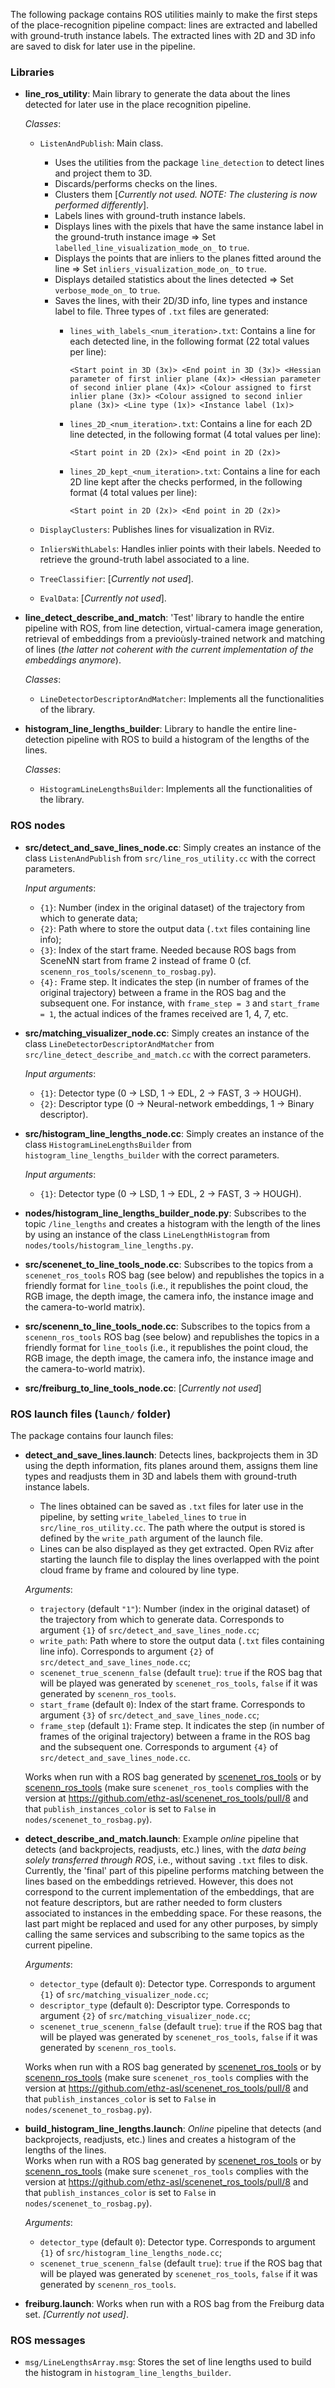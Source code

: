 The following package contains ROS utilities mainly to make the first steps of the place-recognition pipeline compact: lines are extracted and labelled with ground-truth instance labels. The extracted lines with 2D and 3D info are saved to disk for later use in the pipeline.

### Libraries

* **line_ros_utility**: Main library to generate the data about the lines detected for later use in the place recognition pipeline.

  _Classes_:
  - `ListenAndPublish`: Main class.
    - Uses the utilities from the package `line_detection` to detect lines and project them to 3D.
    - Discards/performs checks on the lines.
    - Clusters them [_Currently not used. NOTE: The clustering is now performed differently_].
    - Labels lines with ground-truth instance labels.
    - Displays lines with the pixels that have the same instance label in the ground-truth instance image => Set `labelled_line_visualization_mode_on_` to `true`.
    - Displays the points that are inliers to the planes fitted around the line =>
    Set `inliers_visualization_mode_on_` to `true`.
    - Displays detailed statistics about the lines detected => Set `verbose_mode_on_` to `true`.
    - Saves the lines, with their 2D/3D info, line types and instance label to file. Three types of `.txt` files are generated:
      - `lines_with_labels_<num_iteration>.txt`: Contains a line for each detected line, in the following format (22 total values per line):

        `<Start point in 3D (3x)> <End point in 3D (3x)> <Hessian parameter of first inlier plane (4x)> <Hessian parameter of second inlier plane (4x)> <Colour assigned to first inlier plane (3x)> <Colour assigned to second inlier plane (3x)> <Line type (1x)> <Instance label (1x)>`

      - `lines_2D_<num_iteration>.txt`: Contains a line for each 2D line detected, in the following format (4 total values per line):

        `<Start point in 2D (2x)> <End point in 2D (2x)>`

      - `lines_2D_kept_<num_iteration>.txt`: Contains a line for each 2D line kept after the checks performed, in the following format (4 total values per line):

        `<Start point in 2D (2x)> <End point in 2D (2x)>`

  - `DisplayClusters`: Publishes lines for visualization in RViz.

  - `InliersWithLabels`: Handles inlier points with their labels. Needed to retrieve the ground-truth label associated to a line.

  - `TreeClassifier`: [_Currently not used_].

  - `EvalData`: [_Currently not used_].

* **line_detect_describe_and_match**: 'Test' library to handle the entire pipeline with ROS, from line detection, virtual-camera image generation, retrieval of embeddings from a previoùsly-trained network and matching of lines (_the latter not coherent with the current implementation of the embeddings anymore_).

  _Classes_:
  - `LineDetectorDescriptorAndMatcher`: Implements all the functionalities of the library.


* **histogram_line_lengths_builder**: Library to handle the entire line-detection pipeline with ROS to build a histogram of the lengths of the lines.

  _Classes_:
  - `HistogramLineLengthsBuilder`: Implements all the functionalities of the library.



### ROS nodes
* **src/detect\_and\_save\_lines\_node.cc**: Simply creates an instance of the class `ListenAndPublish` from `src/line_ros_utility.cc` with the correct parameters.

  _Input arguments_:
  - `{1}`: Number (index in the original dataset) of the trajectory from which to generate data;
  - `{2}`: Path where to store the output data (`.txt` files containing line info);
  - `{3}`: Index of the start frame. Needed because ROS bags from SceneNN start from frame 2 instead of frame 0 (cf. `scenenn_ros_tools/scenenn_to_rosbag.py`).
  - `{4}:` Frame step. It indicates the step (in number of frames of the original trajectory) between a frame in the ROS bag and the subsequent one. For instance, with `frame_step = 3` and `start_frame = 1`, the actual indices of the frames received are 1, 4, 7, etc.


* **src/matching_visualizer_node.cc**: Simply creates an instance of the class `LineDetectorDescriptorAndMatcher` from `src/line_detect_describe_and_match.cc` with the correct parameters.

  _Input arguments_:
  - `{1}`: Detector type (0 -> LSD, 1 -> EDL, 2 -> FAST, 3 -> HOUGH).
  - `{2}`: Descriptor type (0 -> Neural-network embeddings, 1 -> Binary descriptor).


* **src/histogram_line_lengths_node.cc**: Simply creates an instance of the class `HistogramLineLengthsBuilder` from `histogram_line_lengths_builder` with the correct parameters.

  _Input arguments_:
  - `{1}`: Detector type (0 -> LSD, 1 -> EDL, 2 -> FAST, 3 -> HOUGH).


* **nodes/histogram_line_lengths_builder_node.py**: Subscribes to the topic `/line_lengths` and creates a histogram with the length of the lines by using an instance of the class `LineLengthHistogram` from `nodes/tools/histogram_line_lengths.py`.

* **src/scenenet_to_line_tools_node.cc**: Subscribes to the topics from a `scenenet_ros_tools` ROS bag (see below) and republishes the topics in a friendly format for `line_tools` (i.e., it republishes the point cloud, the RGB image, the depth image, the camera info, the instance image and the camera-to-world matrix).

* **src/scenenn_to_line_tools_node.cc**: Subscribes to the topics from a `scenenn_ros_tools` ROS bag (see below) and republishes the topics in a friendly format for `line_tools` (i.e., it republishes the point cloud, the RGB image, the depth image, the camera info, the instance image and the camera-to-world matrix).


* **src/freiburg_to_line_tools_node.cc**: [_Currently not used_]


### ROS launch files (`launch/` folder)
The package contains four launch files:
* **detect\_and\_save\_lines.launch**: Detects lines,  backprojects them in 3D using the depth information, fits planes around them, assigns them line types and readjusts them in 3D and labels them with ground-truth instance labels.
  - The lines obtained can be saved as `.txt` files for later use in the pipeline, by setting `write_labeled_lines` to `true` in `src/line_ros_utility.cc`. The path where the output is stored is defined by the `write_path` argument of the launch file.
  - Lines can be also displayed as they get extracted. Open RViz after starting the launch file to display the lines overlapped with the point cloud frame by frame and coloured by line type.

  _Arguments_:
  - `trajectory` (default `"1"`): Number (index in the original dataset) of the trajectory from which to generate data. Corresponds to argument `{1}` of `src/detect_and_save_lines_node.cc`;
  - `write_path`: Path where to store the output data (`.txt` files containing line info). Corresponds to argument `{2}` of `src/detect_and_save_lines_node.cc`;
  - `scenenet_true_scenenn_false` (default `true`): `true` if the ROS bag that will be played was generated by `scenenet_ros_tools`, `false` if it was generated by `scenenn_ros_tools`.
  - `start_frame` (default `0`): Index of the start frame. Corresponds to argument `{3}` of `src/detect_and_save_lines_node.cc`;
  - `frame_step` (default `1`): Frame step. It indicates the step (in number of frames of the original trajectory) between a frame in the ROS bag and the subsequent one. Corresponds to argument `{4}` of `src/detect_and_save_lines_node.cc`.

  Works when run with a ROS bag generated by  [scenenet\_ros\_tools](https://github.com/ethz-asl/scenenet_ros_tools) or by [scenenn\_ros\_tools](https://github.com/ethz-asl/scenenn_ros_tools) (make sure `scenenet_ros_tools` complies with the version at https://github.com/ethz-asl/scenenet_ros_tools/pull/8 and that `publish_instances_color` is set to `False` in `nodes/scenenet_to_rosbag.py`).
* **detect\_describe\_and\_match.launch**: Example _online_ pipeline that detects (and backprojects, readjusts, etc.) lines,  with the _data being solely transferred through ROS_, i.e., without saving `.txt` files to disk. Currently, the 'final' part of this pipeline performs matching between the lines based on the embeddings retrieved. However, this does not correspond to the current implementation of the embeddings, that are not feature descriptors, but are rather needed to form clusters associated to instances in the embedding space. For these reasons, the last part might be replaced and used for any other purposes, by simply calling the same services and subscribing to the same topics as the current pipeline.

  _Arguments_:
  -  `detector_type` (default `0`): Detector type. Corresponds to argument `{1}` of `src/matching_visualizer_node.cc`;
  - `descriptor_type` (default `0`): Descriptor type. Corresponds to argument `{2}` of `src/matching_visualizer_node.cc`;
  - `scenenet_true_scenenn_false` (default `true`): `true` if the ROS bag that will be played was generated by `scenenet_ros_tools`, `false` if it was generated by `scenenn_ros_tools`.

  Works when run with a ROS bag generated by  [scenenet\_ros\_tools](https://github.com/ethz-asl/scenenet_ros_tools) or by [scenenn\_ros\_tools](https://github.com/ethz-asl/scenenn_ros_tools) (make sure `scenenet_ros_tools` complies with the version at https://github.com/ethz-asl/scenenet_ros_tools/pull/8 and that `publish_instances_color` is set to `False` in `nodes/scenenet_to_rosbag.py`).

* **build_histogram_line_lengths.launch**: _Online_ pipeline that detects (and backprojects, readjusts, etc.) lines and creates a histogram of the lengths of the lines.  
  Works when run with a ROS bag generated by  [scenenet\_ros\_tools](https://github.com/ethz-asl/scenenet_ros_tools) or by [scenenn\_ros\_tools](https://github.com/ethz-asl/scenenn_ros_tools) (make sure `scenenet_ros_tools` complies with the version at https://github.com/ethz-asl/scenenet_ros_tools/pull/8 and that `publish_instances_color` is set to `False` in `nodes/scenenet_to_rosbag.py`).

  _Arguments_:
  -  `detector_type` (default `0`): Detector type. Corresponds to argument `{1}` of `src/histogram_line_lengths_node.cc`;
  - `scenenet_true_scenenn_false` (default `true`): `true` if the ROS bag that will be played was generated by `scenenet_ros_tools`, `false` if it was generated by `scenenn_ros_tools`.


* **freiburg.launch**: Works when run with a ROS bag from the Freiburg data set. _[Currently not used]_.


### ROS messages
- `msg/LineLengthsArray.msg`: Stores the set of line lengths used to build the histogram in `histogram_line_lengths_builder`.
